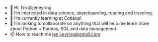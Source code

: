 - 👋 Hi, I’m @jeneyring
- 👀 I’m interested in data science, skateboarding, reading and traveling. 
- 🌱 I’m currently learning at Codeup!
- 💞️ I’m looking to collaborate on anything that will help me learn more about Python + Pandas, SQL and data management. 
- 📫 How to reach me jen.j.eyring@gmail.com

<!---
jeneyring/jeneyring is a ✨ special ✨ repository because its `README.md` (this file) appears on your GitHub profile.
You can click the Preview link to take a look at your changes.
--->
